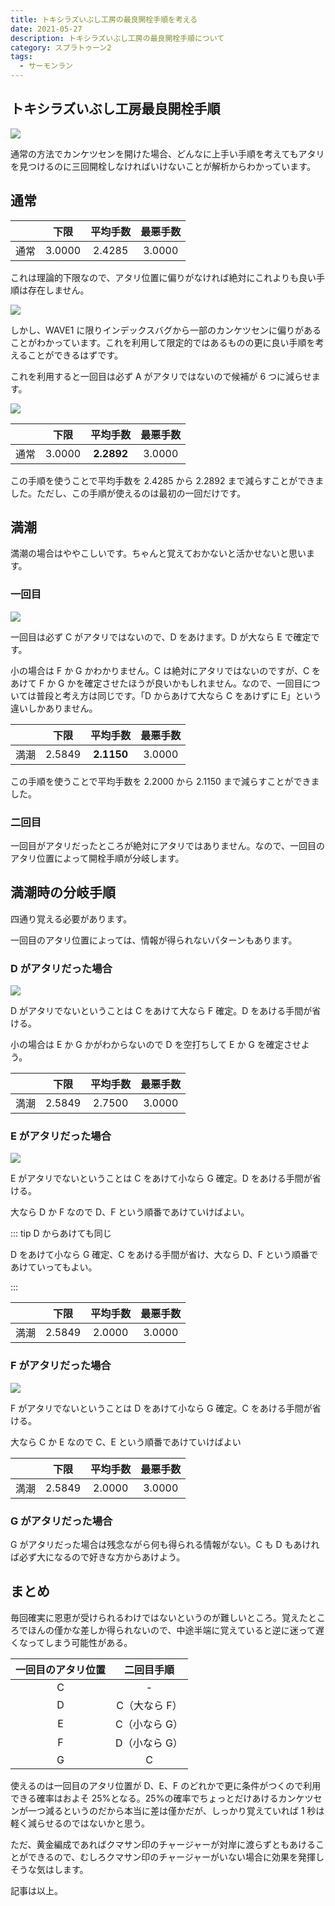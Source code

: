 ```yaml
---
title: トキシラズいぶし工房の最良開栓手順を考える
date: 2021-05-27
description: トキシラズいぶし工房の最良開栓手順について
category: スプラトゥーン2
tags:
  - サーモンラン
---
```


## トキシラズいぶし工房最良開栓手順

![](https://pbs.twimg.com/media/E10-49_VEAIN7oE?format=png)

通常の方法でカンケツセンを開けた場合、どんなに上手い手順を考えてもアタリを見つけるのに三回開栓しなければいけないことが解析からわかっています。

## 通常

|      |  下限  | 平均手数 | 最悪手数 |
| :--: | :----: | :------: | :------: |
| 通常 | 3.0000 |  2.4285  |  3.0000  |

これは理論的下限なので、アタリ位置に偏りがなければ絶対にこれよりも良い手順は存在しません。

![](https://tkgstrator.work/assets/images/NT-Shakelift.png)

しかし、WAVE1 に限りインデックスバグから一部のカンケツセンに偏りがあることがわかっています。これを利用して限定的ではあるものの更に良い手順を考えることができるはずです。

これを利用すると一回目は必ず A がアタリではないので候補が 6 つに減らせます。

![](https://pbs.twimg.com/media/E2YdVOAVcAEDcnQ?format=png)

|      |  下限  |  平均手数  | 最悪手数 |
| :--: | :----: | :--------: | :------: |
| 通常 | 3.0000 | **2.2892** |  3.0000  |

この手順を使うことで平均手数を 2.4285 から 2.2892 まで減らすことができました。ただし、この手順が使えるのは最初の一回だけです。

## 満潮

満潮の場合はややこしいです。ちゃんと覚えておかないと活かせないと思います。

### 一回目

![](https://pbs.twimg.com/media/E2YdVOAVcAMJkxe?format=png)

一回目は必ず C がアタリではないので、D をあけます。D が大なら E で確定です。

小の場合は F か G かわかりません。C は絶対にアタリではないのですが、C をあけて F か G かを確定させたほうが良いかもしれません。なので、一回目については普段と考え方は同じです。「D からあけて大なら C をあけずに E」という違いしかありません。

|      |  下限  |  平均手数  | 最悪手数 |
| :--: | :----: | :--------: | :------: |
| 満潮 | 2.5849 | **2.1150** |  3.0000  |

この手順を使うことで平均手数を 2.2000 から 2.1150 まで減らすことができました。

### 二回目

一回目がアタリだったところが絶対にアタリではありません。なので、一回目のアタリ位置によって開栓手順が分岐します。

## 満潮時の分岐手順

四通り覚える必要があります。

一回目のアタリ位置によっては、情報が得られないパターンもあります。

### D がアタリだった場合

![](https://pbs.twimg.com/media/E2Yl_BtUcAUqG83?format=png)

D がアタリでないということは C をあけて大なら F 確定。D をあける手間が省ける。

小の場合は E か G かがわからないので D を空打ちして E か G を確定させよう。

|      |  下限  | 平均手数 | 最悪手数 |
| :--: | :----: | :------: | :------: |
| 満潮 | 2.5849 |  2.7500  |  3.0000  |

### E がアタリだった場合

![](https://pbs.twimg.com/media/E2Ym7gsVoAADlcL?format=png)

E がアタリでないということは C をあけて小なら G 確定。D をあける手間が省ける。

大なら D か F なので D、F という順番であけていけばよい。

::: tip D からあけても同じ

D をあけて小なら G 確定、C をあける手間が省け、大なら D、F という順番であけていってもよい。

:::

|      |  下限  | 平均手数 | 最悪手数 |
| :--: | :----: | :------: | :------: |
| 満潮 | 2.5849 |  2.0000  |  3.0000  |

### F がアタリだった場合

![](https://pbs.twimg.com/media/E2Yl_BfVEAAGPCL?format=png)

F がアタリでないということは D をあけて小なら G 確定。C をあける手間が省ける。

大なら C か E なので C、E という順番であけていけばよい

|      |  下限  | 平均手数 | 最悪手数 |
| :--: | :----: | :------: | :------: |
| 満潮 | 2.5849 |  2.0000  |  3.0000  |

### G がアタリだった場合

G がアタリだった場合は残念ながら何も得られる情報がない。C も D もあければ必ず大になるので好きな方からあけよう。

## まとめ

毎回確実に恩恵が受けられるわけではないというのが難しいところ。覚えたところでほんの僅かな差しか得られないので、中途半端に覚えていると逆に迷って遅くなってしまう可能性がある。

| 一回目のアタリ位置 |  二回目手順   |
| :----------------: | :-----------: |
|         C          |       -       |
|         D          | C（大なら F） |
|         E          | C（小なら G） |
|         F          | D（小なら G） |
|         G          |       C       |

使えるのは一回目のアタリ位置が D、E、F のどれかで更に条件がつくので利用できる確率はおよそ 25%となる。25%の確率でちょっとだけあけるカンケツセンが一つ減るというのだから本当に差は僅かだが、しっかり覚えていれば 1 秒は軽く減らせるのではないかと思う。

ただ、黄金編成であればクマサン印のチャージャーが対岸に渡らずともあけることができるので、むしろクマサン印のチャージャーがいない場合に効果を発揮しそうな気はします。

記事は以上。
